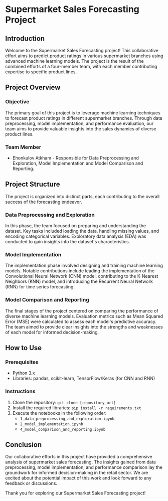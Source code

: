 # Supermarket Sales Forecasting Project

## Introduction

Welcome to the Supermarket Sales Forecasting project! This collaborative effort aims to predict product ratings in various supermarket branches using advanced machine learning models. The project is the result of the combined efforts of a four-member team, with each member contributing expertise to specific product lines.

## Project Overview

### Objective
The primary goal of this project is to leverage machine learning techniques to forecast product ratings in different supermarket branches. Through data preprocessing, model implementation, and performance evaluation, our team aims to provide valuable insights into the sales dynamics of diverse product lines.

### Team Member
- Ehonkulov Atkham - Responsible for Data Preprocessing and Exploration, Model Implementation and Model Comparison and Reporting.

## Project Structure

The project is organized into distinct parts, each contributing to the overall success of the forecasting endeavor.

### Data Preprocessing and Exploration
In this phase, the team focused on preparing and understanding the dataset. Key tasks included loading the data, handling missing values, and encoding categorical variables. Exploratory data analysis (EDA) was conducted to gain insights into the dataset's characteristics.

### Model Implementation
The implementation phase involved designing and training machine learning models. Notable contributions include leading the implementation of the Convolutional Neural Network (CNN) model, contributing to the K-Nearest Neighbors (KNN) model, and introducing the Recurrent Neural Network (RNN) for time series forecasting.

### Model Comparison and Reporting
The final stages of the project centered on comparing the performance of diverse machine learning models. Evaluation metrics such as Mean Squared Error (MSE) were calculated to assess each model's predictive accuracy. The team aimed to provide clear insights into the strengths and weaknesses of each model for informed decision-making.

## How to Use

### Prerequisites
- Python 3.x
- Libraries: pandas, scikit-learn, TensorFlow/Keras (for CNN and RNN)

### Instructions
1. Clone the repository: `git clone [repository_url]`
2. Install the required libraries: `pip install -r requirements.txt`
3. Execute the notebooks in the following order:
   - `1_data_preprocessing_and_exploration.ipynb`
   - `2_model_implementation.ipynb`
   - `4_model_comparison_and_reporting.ipynb`

## Conclusion

Our collaborative efforts in this project have provided a comprehensive analysis of supermarket sales forecasting. The insights gained from data preprocessing, model implementation, and performance comparison lay the groundwork for informed decision-making in the retail sector. We are excited about the potential impact of this work and look forward to any feedback or discussions.

Thank you for exploring our Supermarket Sales Forecasting project!

